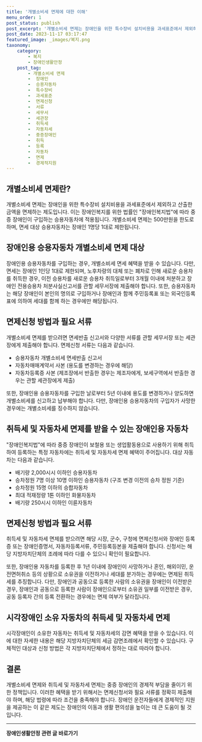 ```yaml
---
title: '개별소비세 면제에 대한 이해'
menu_order: 1
post_status: publish
post_excerpt: '개별소비세 면제는 장애인을 위한 특수장비 설치비용을 과세표준에서 제외하고 산출한 금액을 면제하는 제도입니다. 이는 장애인복지를 위한 법률인  장애인복지법 에 따라 중증 장애인이 구입하는 승용자동차에 적용됩니다. 개별소비세 면제는 500만원을 한도로 하며, 면세 대상 승용자동차는 장애인 1명당 1대로 제한됩니다.'
post_date: 2023-11-17 03:17:47
featured_image: _images/복지.png
taxonomy:
    category:
        - 복지
        - 장애인생활안정
    post_tag:
        - 개별소비세 면제
        -  장애인
        -  승용자동차
        -  특수장비
        -  과세표준
        -  면제신청
        -  서류
        -  세무서
        -  세관장
        -  취득세
        -  자동차세
        -  중증장애인
        -  취득
        -  등록
        -  자동차
        -  면제
        -  경제적지원
---
```



## 개별소비세 면제란?

개별소비세 면제는 장애인을 위한 특수장비 설치비용을 과세표준에서 제외하고 산출한 금액을 면제하는 제도입니다. 이는 장애인복지를 위한 법률인 "장애인복지법"에 따라 중증 장애인이 구입하는 승용자동차에 적용됩니다. 개별소비세 면제는 500만원을 한도로 하며, 면세 대상 승용자동차는 장애인 1명당 1대로 제한됩니다.

## 장애인용 승용자동차 개별소비세 면제 대상

장애인용 승용자동차를 구입하는 경우, 개별소비세 면세 혜택을 받을 수 있습니다. 다만, 면세는 장애인 1인당 1대로 제한되며, 노후차량의 대체 또는 폐차로 인해 새로운 승용차를 취득한 경우, 이전 승용차를 새로운 승용차 취득일로부터 3개월 이내에 처분하고 장애인 전용승용차 처분사실신고서를 관할 세무서장에 제출해야 합니다. 또한, 승용자동차는 해당 장애인이 본인의 명의로 구입하거나 장애인과 함께 주민등록표 또는 외국인등록표에 의하여 세대를 함께 하는 경우에만 해당됩니다.

## 면제신청 방법과 필요 서류

개별소비세 면제를 받으려면 면세반출 신고서와 다양한 서류를 관할 세무서장 또는 세관장에게 제출해야 합니다. 면제신청 서류는 다음과 같습니다.

- 승용자동차 개별소비세 면세반출 신고서
- 자동차매매계약서 사본 (용도를 변경하는 경우에 해당)
- 자동차등록증 사본 (제조장에서 반출한 경우는 제조자에게, 보세구역에서 반출한 경우는 관할 세관장에게 제출)

또한, 장애인용 승용자동차를 구입한 날로부터 5년 이내에 용도를 변경하거나 양도하면 개별소비세를 신고하고 납부해야 합니다. 다만, 장애인용 승용자동차의 구입자가 사망한 경우에는 개별소비세를 징수하지 않습니다.

## 취득세 및 자동차세 면제를 받을 수 있는 장애인용 자동차

"장애인복지법"에 따라 중증 장애인이 보철용 또는 생업활동용으로 사용하기 위해 취득하여 등록하는 특정 자동차에는 취득세 및 자동차세 면제 혜택이 주어집니다. 대상 자동차는 다음과 같습니다.

- 배기량 2,000시시 이하인 승용자동차
- 승차정원 7명 이상 10명 이하인 승용자동차 (구조 변경 이전의 승차 정원 기준)
- 승차정원 15명 이하의 승합자동차
- 최대 적재정량 1톤 이하인 화물자동차
- 배기량 250시시 이하인 이륜자동차

## 면제신청 방법과 필요 서류

취득세 및 자동차세 면제를 받으려면 해당 시장, 군수, 구청에 면제신청서와 장애인 등록증 또는 장애인증명서, 자동차등록서류, 주민등록등본을 제출해야 합니다. 신청서는 해당 지방자치단체의 조례에 따라 다를 수 있으니 확인이 필요합니다.

또한, 장애인용 자동차를 등록한 후 1년 이내에 장애인이 사망하거나 혼인, 해외이민, 운전면허취소 등의 상황으로 소유권을 이전하거나 세대를 분가하는 경우에는 면제된 취득세를 추징합니다. 다만, 장애인과 공동으로 등록한 사람의 소유권을 장애인이 이전받은 경우, 장애인과 공동으로 등록한 사람이 장애인으로부터 소유권 일부를 이전받은 경우, 공동 등록자 간의 등록 전환하는 경우에는 면제 여부가 달라집니다.

## 시각장애인 소유 자동차의 취득세 및 자동차세 면제

시각장애인이 소유한 자동차는 취득세 및 자동차세의 감면 혜택을 받을 수 있습니다. 이에 대한 자세한 내용은 해당 지방자치단체의 세금 감면조례에서 확인할 수 있습니다. 구체적인 대상과 신청 방법은 각 지방자치단체에서 정하는 대로 따라야 합니다.

## 결론

개별소비세 면제와 취득세 및 자동차세 면제는 중증 장애인의 경제적 부담을 줄이기 위한 정책입니다. 이러한 혜택을 받기 위해서는 면제신청서와 필요 서류를 정확히 제출해야 하며, 해당 법령에 따라 조건을 충족해야 합니다. 장애인 운전자들에게 경제적인 지원을 제공하는 이 같은 제도는 장애인의 이동과 생활 편의성을 높이는 데 큰 도움이 될 것입니다.
<!-- wp:separator -->
<hr class="wp-block-separator has-alpha-channel-opacity"/>
<!-- /wp:separator -->

<!-- wp:group {"backgroundColor":"base","layout":{"type":"constrained"}} -->
<div class="wp-block-group has-base-background-color has-background"><!-- wp:paragraph {"align":"center","fontSize":"medium"} -->
<p class="has-text-align-center has-large-font-size"><strong>장애인생활안정 관련 글 바로가기</strong></p>
<!-- /wp:paragraph -->


<!-- wp:latest-posts
{"categories":[{"id":22556,"count":19,"description":"","link":"https://uknowlaw.com/category/%ec%9e%a5%ec%95%a0%ec%9d%b8%ec%83%9d%ed%99%9c%ec%95%88%ec%a0%95/","name":"장애인생활안정","slug":"장애인생활안정","taxonomy":"category","parent":0,"meta":[],"_links":{"self":[{"href":"https://uknowlaw.com/wp-json/wp/v2/categories/22556"}],"collection":[{"href":"https://uknowlaw.com/wp-json/wp/v2/categories"}],"about":[{"href":"https://uknowlaw.com/wp-json/wp/v2/taxonomies/category"}],"wp:post_type":[{"href":"https://uknowlaw.com/wp-json/wp/v2/posts?categories=22556"}],"curies":[{"name":"wp","href":"https://api.w.org/{rel}","templated":true}]}}],"postsToShow":100,"excerptLength":28,"postLayout":"grid","columns":2,"featuredImageAlign":"left","featuredImageSizeSlug":"large","fontSize":"small"} /--></div>
<!-- /wp:group -->